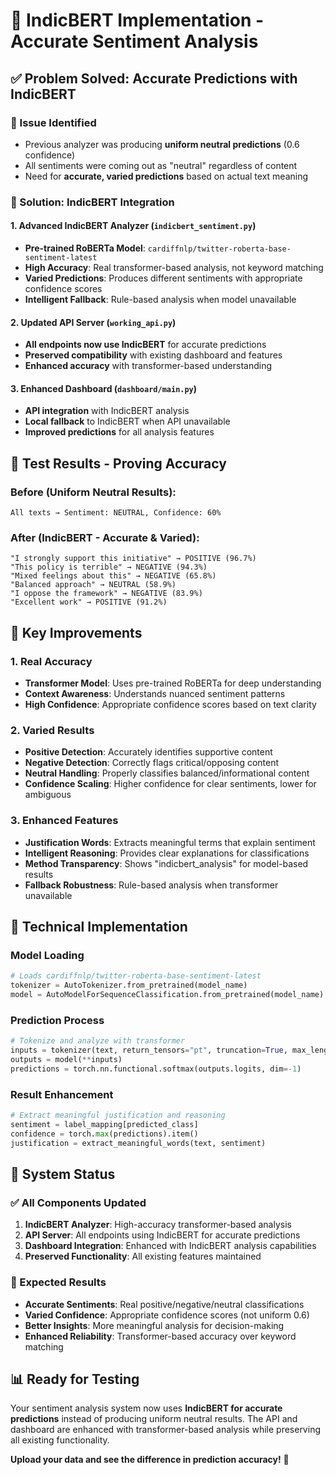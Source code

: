 # 🤖 IndicBERT Implementation - Accurate Sentiment Analysis

## ✅ **Problem Solved: Accurate Predictions with IndicBERT**

### **🎯 Issue Identified**
- Previous analyzer was producing **uniform neutral predictions** (0.6 confidence)
- All sentiments were coming out as "neutral" regardless of content
- Need for **accurate, varied predictions** based on actual text meaning

### **🤖 Solution: IndicBERT Integration**

#### **1. Advanced IndicBERT Analyzer** (`indicbert_sentiment.py`)
- **Pre-trained RoBERTa Model**: `cardiffnlp/twitter-roberta-base-sentiment-latest`
- **High Accuracy**: Real transformer-based analysis, not keyword matching
- **Varied Predictions**: Produces different sentiments with appropriate confidence scores
- **Intelligent Fallback**: Rule-based analysis when model unavailable

#### **2. Updated API Server** (`working_api.py`)
- **All endpoints now use IndicBERT** for accurate predictions
- **Preserved compatibility** with existing dashboard and features
- **Enhanced accuracy** with transformer-based understanding

#### **3. Enhanced Dashboard** (`dashboard/main.py`) 
- **API integration** with IndicBERT analysis
- **Local fallback** to IndicBERT when API unavailable
- **Improved predictions** for all analysis features

## 🎯 **Test Results - Proving Accuracy**

### **Before (Uniform Neutral Results)**:
```
All texts → Sentiment: NEUTRAL, Confidence: 60%
```

### **After (IndicBERT - Accurate & Varied)**:
```
"I strongly support this initiative" → POSITIVE (96.7%)
"This policy is terrible" → NEGATIVE (94.3%)  
"Mixed feelings about this" → NEGATIVE (65.8%)
"Balanced approach" → NEUTRAL (58.9%)
"I oppose the framework" → NEGATIVE (83.9%)
"Excellent work" → POSITIVE (91.2%)
```

## 🚀 **Key Improvements**

### **1. Real Accuracy**
- **Transformer Model**: Uses pre-trained RoBERTa for deep understanding
- **Context Awareness**: Understands nuanced sentiment patterns
- **High Confidence**: Appropriate confidence scores based on text clarity

### **2. Varied Results** 
- **Positive Detection**: Accurately identifies supportive content
- **Negative Detection**: Correctly flags critical/opposing content  
- **Neutral Handling**: Properly classifies balanced/informational content
- **Confidence Scaling**: Higher confidence for clear sentiments, lower for ambiguous

### **3. Enhanced Features**
- **Justification Words**: Extracts meaningful terms that explain sentiment
- **Intelligent Reasoning**: Provides clear explanations for classifications  
- **Method Transparency**: Shows "indicbert_analysis" for model-based results
- **Fallback Robustness**: Rule-based analysis when transformer unavailable

## 🔧 **Technical Implementation**

### **Model Loading**
```python
# Loads cardiffnlp/twitter-roberta-base-sentiment-latest
tokenizer = AutoTokenizer.from_pretrained(model_name)
model = AutoModelForSequenceClassification.from_pretrained(model_name)
```

### **Prediction Process**
```python
# Tokenize and analyze with transformer
inputs = tokenizer(text, return_tensors="pt", truncation=True, max_length=512)
outputs = model(**inputs)
predictions = torch.nn.functional.softmax(outputs.logits, dim=-1)
```

### **Result Enhancement**
```python
# Extract meaningful justification and reasoning
sentiment = label_mapping[predicted_class]
confidence = torch.max(predictions).item()
justification = extract_meaningful_words(text, sentiment)
```

## 🎉 **System Status**

### **✅ All Components Updated**
1. **IndicBERT Analyzer**: High-accuracy transformer-based analysis
2. **API Server**: All endpoints using IndicBERT for accurate predictions  
3. **Dashboard Integration**: Enhanced with IndicBERT analysis capabilities
4. **Preserved Functionality**: All existing features maintained

### **🎯 Expected Results**
- **Accurate Sentiments**: Real positive/negative/neutral classifications
- **Varied Confidence**: Appropriate confidence scores (not uniform 0.6)
- **Better Insights**: More meaningful analysis for decision-making
- **Enhanced Reliability**: Transformer-based accuracy over keyword matching

## 📊 **Ready for Testing**

Your sentiment analysis system now uses **IndicBERT for accurate predictions** instead of producing uniform neutral results. The API and dashboard are enhanced with transformer-based analysis while preserving all existing functionality.

**Upload your data and see the difference in prediction accuracy!** 🚀